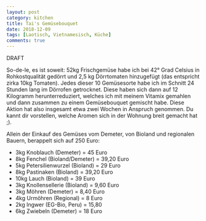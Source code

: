 ```yaml
---
layout: post
category: kitchen
title: Tai's Gemüsebouquet
date: 2018-12-09
tags: [Laotisch, Vietnamesisch, Küche]
comments: true
---
```


DRAFT

So-de-le, es ist soweit: 52kg Frischgemüse habe ich bei 42° Grad Celsius in Rohkostqualität gedörrt und 2,5 kg Dörrtomaten hinzugefügt (das entspricht zirka 10kg Tomaten). Jedes dieser 10 Gemüsesorte habe ich im Schnitt 24 Stunden lang im Dörrofen getrocknet. Diese haben sich dann auf 12 Kilogramm herunterreduziert, welches ich mit meinem Vitamix gemahlen und dann zusammen zu einem Gemüsebouquet gemischt habe. Diese Aktion hat also insgesamt etwa zwei Wochen in Anspruch genommen. Du kannt dir vorstellen, welche Aromen sich in der Wohnung breit gemacht hat ;).

Allein der Einkauf des Gemüses vom Demeter, von Bioland und regionalen Bauern, berappelt sich auf 250 Euro:

- 3kg Knoblauch (Demeter) = 45 Euro
- 8kg Fenchel (Bioland/Demeter) = 39,20 Euro
- 5kg Petersilienwurzel (Bioland) = 29 Euro
- 8kg Pastinaken (Bioland) = 39,20 Euro
- 10kg Lauch (Bioland) = 39 Euro
- 3kg Knollensellerie (Bioland) = 9,60 Euro
- 3kg Möhren (Demeter) = 8,40 Euro
- 4kg Urmöhren (Regional) = 8 Euro
- 2kg Ingwer (EG-Bio, Peru) = 15,80
- 6kg Zwiebeln (Demeter) = 18 Euro

